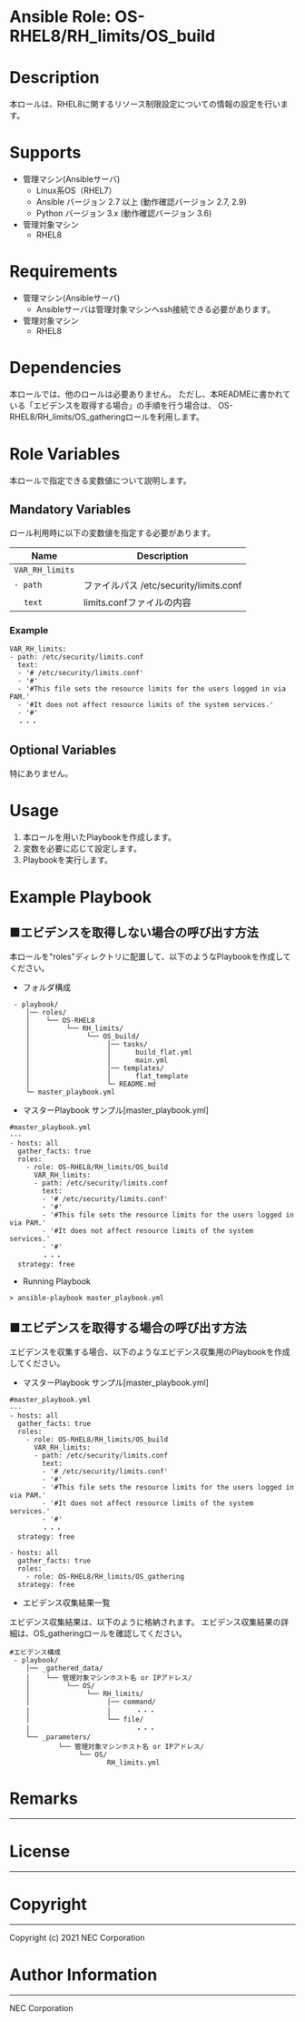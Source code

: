 Ansible Role: OS-RHEL8/RH_limits/OS_build
=======================================================
# Description
本ロールは、RHEL8に関するリソース制限設定についての情報の設定を行います。

# Supports
- 管理マシン(Ansibleサーバ)
  * Linux系OS（RHEL7）
  * Ansible バージョン 2.7 以上 (動作確認バージョン 2.7, 2.9)
  * Python バージョン 3.x  (動作確認バージョン 3.6)
- 管理対象マシン
  * RHEL8

# Requirements
- 管理マシン(Ansibleサーバ)
  * Ansibleサーバは管理対象マシンへssh接続できる必要があります。
- 管理対象マシン
  * RHEL8

# Dependencies

本ロールでは、他のロールは必要ありません。
ただし、本READMEに書かれている「エビデンスを取得する場合」の手順を行う場合は、
OS-RHEL8/RH_limits/OS_gatheringロールを利用します。

# Role Variables

本ロールで指定できる変数値について説明します。

## Mandatory Variables

ロール利用時に以下の変数値を指定する必要があります。

| Name | Description | 
| ---- | ----------- | 
| `VAR_RH_limits` | | 
| `- path` | ファイルパス /etc/security/limits.conf | 
| &nbsp;&nbsp;&nbsp;&nbsp;`text` | limits.confファイルの内容 | 

### Example
~~~
VAR_RH_limits:
- path: /etc/security/limits.conf
  text:
  - '# /etc/security/limits.conf'
  - '#'
  - '#This file sets the resource limits for the users logged in via PAM.'
  - '#It does not affect resource limits of the system services.'
  - '#'
  ・・・
~~~


## Optional Variables

特にありません。

# Usage

1. 本ロールを用いたPlaybookを作成します。
2. 変数を必要に応じて設定します。
3. Playbookを実行します。

# Example Playbook

## ■エビデンスを取得しない場合の呼び出す方法

本ロールを"roles"ディレクトリに配置して、以下のようなPlaybookを作成してください。

- フォルダ構成

~~~
 - playbook/
    │── roles/
    │    └── OS-RHEL8
    │         └── RH_limits/
    │              └── OS_build/
    │                   │── tasks/
    │                   │      build_flat.yml
    │                   │      main.yml
    │                   │── templates/
    │                   │      flat_template
    │                   └─ README.md
    └─ master_playbook.yml
~~~

- マスターPlaybook サンプル[master_playbook.yml]

~~~
#master_playbook.yml
---
- hosts: all
  gather_facts: true
  roles:
    - role: OS-RHEL8/RH_limits/OS_build
      VAR_RH_limits:
      - path: /etc/security/limits.conf
        text:
        - '# /etc/security/limits.conf'
        - '#'
        - '#This file sets the resource limits for the users logged in via PAM.'
        - '#It does not affect resource limits of the system services.'
        - '#'
        ・・・
  strategy: free
~~~

- Running Playbook

~~~
> ansible-playbook master_playbook.yml
~~~

## ■エビデンスを取得する場合の呼び出す方法

エビデンスを収集する場合、以下のようなエビデンス収集用のPlaybookを作成してください。  

- マスターPlaybook サンプル[master_playbook.yml]

~~~
#master_playbook.yml
---
- hosts: all
  gather_facts: true
  roles:
    - role: OS-RHEL8/RH_limits/OS_build
      VAR_RH_limits:
      - path: /etc/security/limits.conf
        text:
        - '# /etc/security/limits.conf'
        - '#'
        - '#This file sets the resource limits for the users logged in via PAM.'
        - '#It does not affect resource limits of the system services.'
        - '#'
        ・・・
  strategy: free

- hosts: all
  gather_facts: true
  roles:
    - role: OS-RHEL8/RH_limits/OS_gathering
  strategy: free
~~~

- エビデンス収集結果一覧

エビデンス収集結果は、以下のように格納されます。
エビデンス収集結果の詳細は、OS_gatheringロールを確認してください。

~~~
#エビデンス構成
 - playbook/
    │── _gathered_data/
    │    └── 管理対象マシンホスト名 or IPアドレス/
    │         └── OS/
    │              └── RH_limits/
    │                   │── command/
    │                   │      ・・・
    │                   └── file/
    │                          ・・・
    └── _parameters/
            └── 管理対象マシンホスト名 or IPアドレス/
                 └── OS/
                        RH_limits.yml
~~~

# Remarks
-------

# License
-------

# Copyright
---------
Copyright (c) 2021 NEC Corporation

# Author Information
------------------
NEC Corporation
